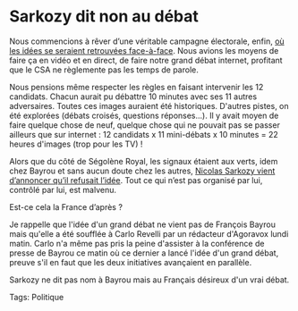 # Sarkozy dit non au débat

Nous commencions à rêver d’une véritable campagne électorale, enfin, [où les idées se seraient retrouvées face-à-face](/2007/04/03/un-debat-presidentiel-sur-internet/). Nous avions les moyens de faire ça en vidéo et en direct, de faire notre grand débat internet, profitant que le CSA ne règlemente pas les temps de parole.

Nous pensions même respecter les règles en faisant intervenir les 12 candidats. Chacun aurait pu débattre 10 minutes avec ses 11 autres adversaires. Toutes ces images auraient été historiques. D'autres pistes, on été explorées (débats croisés, questions réponses...). Il y avait moyen de faire quelque chose de neuf, quelque chose qui ne pouvait pas se passer ailleurs que sur internet : 12 candidats x 11 mini-débats x 10 minutes = 22 heures d'images (trop pour les TV) !

Alors que du côté de Ségolène Royal, les signaux étaient aux verts, idem chez Bayrou et sans aucun doute chez les autres, [Nicolas Sarkozy vient d’annoncer qu’il refusait l’idée](http://fr.news.yahoo.com/03042007/5/sarkozy-oppose-une-fin-de-non-recevoir-la-demande-de.html). Tout ce qui n’est pas organisé par lui, contrôlé par lui, est malvenu.

Est-ce cela la France d’après ?

Je rappelle que l'idée d'un grand débat ne vient pas de François Bayrou mais qu'elle a été soufflée à Carlo Revelli par un rédacteur d'Agoravox lundi matin. Carlo n'a même pas pris la peine d'assister à la conférence de presse de Bayrou ce matin où ce dernier a lancé l'idée d'un grand débat, preuve s'il en faut que les deux initiatives avançaient en parallèle.

 Sarkozy ne dit pas nom à Bayrou mais au Français désireux d'un vrai débat.

Tags: Politique